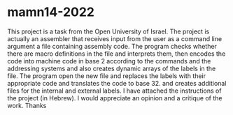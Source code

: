 # mamn14-2022
This project is a task from the Open University of Israel.
The project is actually an assembler that receives input from the user as a command line argument
 a file containing assembly code. The program checks whether there are macro definitions 
in the file and interprets them, then encodes the code into machine code in base 2 
according to the commands and the addressing systems and also creates dynamic arrays of the labels in the file.
The program open the new file and replaces the labels with their appropriate code and translates the code to base 32.
and creates additional files for the internal and external labels.
I have attached the instructions of the project (in Hebrew).
I would appreciate an opinion and a critique of the work. Thanks
